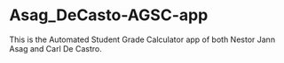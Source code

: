 # Asag_DeCasto-AGSC-app
This is the Automated Student Grade Calculator app of both Nestor Jann Asag and Carl De Castro.